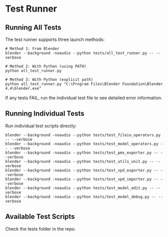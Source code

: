 # Test Runner

## Running All Tests

The test runner supports three launch methods:

```
# Method 1: From Blender
blender --background -noaudio --python tests/all_test_runner.py -- --verbose

# Method 2: With Python (using PATH)
python all_test_runner.py

# Method 3: With Python (explicit path)
python all_test_runner.py "C:\Program Files\Blender Foundation\Blender 4.4\blender.exe"
```

If any tests FAIL, run the individual test file to see detailed error information.

## Running Individual Tests

Run individual test scripts directly:
```
blender --background -noaudio --python tests/test_fileio_operators.py -- --verbose
blender --background -noaudio --python tests/test_model_operators.py -- --verbose
blender --background -noaudio --python tests/test_pmx_exporter.py -- --verbose
blender --background -noaudio --python tests/test_utils_unit.py -- --verbose
blender --background -noaudio --python tests/test_vpd_exporter.py -- --verbose
blender --background -noaudio --python tests/test_vpd_importer.py -- --verbose
blender --background -noaudio --python tests/test_model_edit.py -- --verbose
blender --background -noaudio --python tests/test_model_debug.py -- --verbose
```

## Available Test Scripts

Check the tests folder in the repo.
